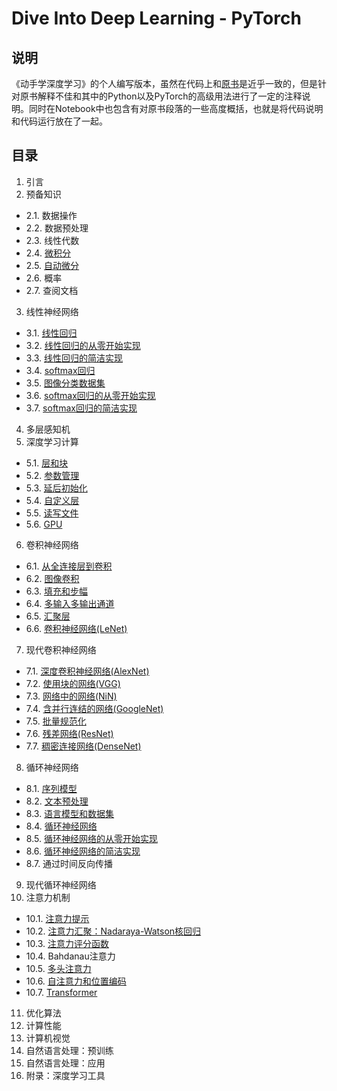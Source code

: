 # Dive Into Deep Learning - PyTorch

## 说明

《动手学深度学习》的个人编写版本，虽然在代码上和[原书](https://zh.d2l.ai/index.html)是近乎一致的，但是针对原书解释不佳和其中的Python以及PyTorch的高级用法进行了一定的注释说明。同时在Notebook中也包含有对原书段落的一些高度概括，也就是将代码说明和代码运行放在了一起。

## 目录

1. 引言
2. 预备知识
- 2.1. 数据操作
- 2.2. 数据预处理
- 2.3. 线性代数
- 2.4. [微积分](src/2-4.ipynb)
- 2.5. [自动微分](src/2-4.ipynb)
- 2.6. 概率
- 2.7. 查阅文档
3. 线性神经网络
- 3.1. [线性回归](src/3-1.ipynb)
- 3.2. [线性回归的从零开始实现](src/3-2.ipynb)
- 3.3. [线性回归的简洁实现](src/3-3.ipynb)
- 3.4. [softmax回归](src/3-4.ipynb)
- 3.5. [图像分类数据集](src/3-5.ipynb)
- 3.6. [softmax回归的从零开始实现](src/3-6.ipynb)
- 3.7. [softmax回归的简洁实现](src/3-7.ipynb)
4. 多层感知机
5. 深度学习计算
- 5.1. [层和块](src/5-1.ipynb)
- 5.2. [参数管理](src/5-2.ipynb)
- 5.3. [延后初始化](src/5-3.ipynb)
- 5.4. [自定义层](src/5-4.ipynb)
- 5.5. [读写文件](src/5-5.ipynb)
- 5.6. [GPU](src/5-6.ipynb)
6. 卷积神经网络
- 6.1. [从全连接层到卷积](src/6-1.ipynb)
- 6.2. [图像卷积](src/6-2.ipynb)
- 6.3. [填充和步幅](src/6-3.ipynb)
- 6.4. [多输入多输出通道](src/6-4.ipynb)
- 6.5. [汇聚层](src/6-5.ipynb)
- 6.6. [卷积神经网络(LeNet)](src/6-6.ipynb)
7. 现代卷积神经网络
- 7.1. [深度卷积神经网络(AlexNet)](src/7-1.ipynb)
- 7.2. [使用块的网络(VGG)](src/7-2.ipynb)
- 7.3. [网络中的网络(NiN)](src/7-3.ipynb)
- 7.4. [含并行连结的网络(GoogleNet)](src/7-4.ipynb)
- 7.5. [批量规范化](src/7-5.ipynb)
- 7.6. [残差网络(ResNet)](src/7-6.ipynb)
- 7.7. [稠密连接网络(DenseNet)](src/7-7.ipynb)
8. 循环神经网络
- 8.1. [序列模型](src/8-1.ipynb)
- 8.2. [文本预处理](src/8-2.ipynb)
- 8.3. [语言模型和数据集](src/8-3.ipynb)
- 8.4. [循环神经网络](src/8-4.ipynb)
- 8.5. [循环神经网络的从零开始实现](src/8-5.ipynb)
- 8.6. [循环神经网络的简洁实现](src/8-6.ipynb)
- 8.7. 通过时间反向传播
9. 现代循环神经网络
10. 注意力机制
- 10.1. [注意力提示](src/10-1.ipynb)
- 10.2. [注意力汇聚：Nadaraya-Watson核回归](src/10-2.ipynb)
- 10.3. [注意力评分函数](src/10-3.ipynb)
- 10.4. Bahdanau注意力
- 10.5. [多头注意力](src/10-5.ipynb)
- 10.6. [自注意力和位置编码](src/10-6.ipynb)
- 10.7. [Transformer](src/10-7.ipynb)
11. 优化算法
12. 计算性能
13. 计算机视觉
14. 自然语言处理：预训练
15. 自然语言处理：应用
16. 附录：深度学习工具